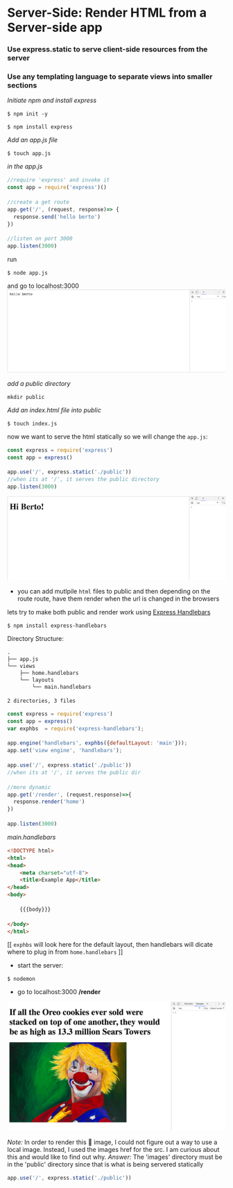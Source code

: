 # Server-Side: Render HTML from a Server-side app

### Use express.static to serve client-side resources from the server


### Use any templating language to separate views into smaller sections

*Initiate npm and install express*
```
$ npm init -y
```

```
$ npm install express
```

*Add an app.js file*
```
$ touch app.js
```

*in the app.js*
```js
//require 'express' and invoke it
const app = require('express')()

//create a get route
app.get('/', (request, response)=> {
  response.send('hello berto')
})

//listen on port 3000
app.listen(3000)
```

run
```
$ node app.js
```
and go to localhost:3000
![js-render](images/render-from-js.png)

*add a public directory*
```
mkdir public
```
*Add an index.html file into public*
```
$ touch index.js
```

now we want to serve the html statically so we will change the ```app.js```:
```js
const express = require('express')
const app = express()

app.use('/', express.static('./public'))
//when its at '/', it serves the public directory
app.listen(3000)
```
![statically-rendered-html](images/statically-rendered.png)

- you can add mutlpile ```html``` files to public and then depending on the route route, have them render when the url is changed in the browsers


lets try to make both public and render work using [Express Handlebars](https://github.com/ericf/express-handlebars)
```
$ npm install express-handlebars
```

 Directory Structure:
```
.
├── app.js
└── views
    ├── home.handlebars
    └── layouts
        └── main.handlebars

2 directories, 3 files
```

```js
const express = require('express')
const app = express()
var exphbs  = require('express-handlebars');

app.engine('handlebars', exphbs({defaultLayout: 'main'}));
app.set('view engine', 'handlebars');

app.use('/', express.static('./public'))
//when its at '/', it serves the public dir

//more dynamic
app.get('/render', (request,response)=>{
  response.render('home')
})

app.listen(3000)
```

*main.handlebars*
```html
<!DOCTYPE html>
<html>
<head>
    <meta charset="utf-8">
    <title>Example App</title>
</head>
<body>

    {{{body}}}

</body>
</html>
```
[[ ```exphbs``` will look here for the default layout, then handlebars will dicate where to plug in from ```home.handlebars``` ]]

* start the server:
```
$ nodemon
```

* go to localhost:3000 **/render**


![hb-rendered-img&txt](views/images/exphbs-rendered.png)


*Note:*
In order to render this 🤡 image, I could not figure out a way to use a local image. Instead, I used the images href for the src. I am curious about this and would like to find out why.
*Answer:*
The 'images' directory must be in the 'public' directory since that is what is being servered statically
```js
app.use('/', express.static('./public'))
```
